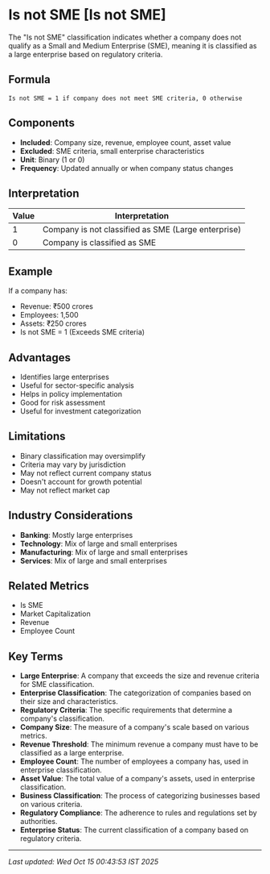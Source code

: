 # Is not SME [Is not SME]

The "Is not SME" classification indicates whether a company does not qualify as a Small and Medium Enterprise (SME), meaning it is classified as a large enterprise based on regulatory criteria.

## Formula
```text
Is not SME = 1 if company does not meet SME criteria, 0 otherwise
```

## Components
- **Included**: Company size, revenue, employee count, asset value
- **Excluded**: SME criteria, small enterprise characteristics
- **Unit**: Binary (1 or 0)
- **Frequency**: Updated annually or when company status changes

## Interpretation
| Value | Interpretation |
|-------|----------------|
| 1 | Company is not classified as SME (Large enterprise) |
| 0 | Company is classified as SME |

## Example
If a company has:
- Revenue: ₹500 crores
- Employees: 1,500
- Assets: ₹250 crores
- Is not SME = 1 (Exceeds SME criteria)

## Advantages
- Identifies large enterprises
- Useful for sector-specific analysis
- Helps in policy implementation
- Good for risk assessment
- Useful for investment categorization

## Limitations
- Binary classification may oversimplify
- Criteria may vary by jurisdiction
- May not reflect current company status
- Doesn't account for growth potential
- May not reflect market cap

## Industry Considerations
- **Banking**: Mostly large enterprises
- **Technology**: Mix of large and small enterprises
- **Manufacturing**: Mix of large and small enterprises
- **Services**: Mix of large and small enterprises

## Related Metrics
- Is SME
- Market Capitalization
- Revenue
- Employee Count

## Key Terms
- **Large Enterprise**: A company that exceeds the size and revenue criteria for SME classification.
- **Enterprise Classification**: The categorization of companies based on their size and characteristics.
- **Regulatory Criteria**: The specific requirements that determine a company's classification.
- **Company Size**: The measure of a company's scale based on various metrics.
- **Revenue Threshold**: The minimum revenue a company must have to be classified as a large enterprise.
- **Employee Count**: The number of employees a company has, used in enterprise classification.
- **Asset Value**: The total value of a company's assets, used in enterprise classification.
- **Business Classification**: The process of categorizing businesses based on various criteria.
- **Regulatory Compliance**: The adherence to rules and regulations set by authorities.
- **Enterprise Status**: The current classification of a company based on regulatory criteria.

---
*Last updated: Wed Oct 15 00:43:53 IST 2025*
